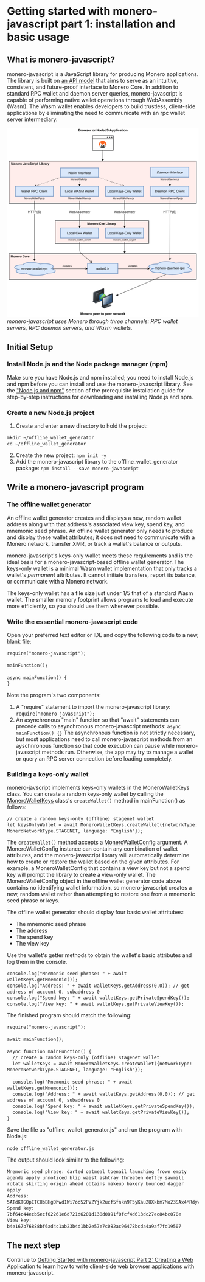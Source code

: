 # Getting started with monero-javascript part 1: installation and basic usage

## What is monero-javascript?

monero-javascript is a JavaScript library for producing Monero applications. The library is built on [an API model](https://moneroecosystem.org/monero-java/monero-spec.pdf) that aims to serve as an intuitive, consistent, and future-proof interface to Monero Core. In addition to standard RPC wallet and daemon server queries, monero-javascript is capable of performing native wallet operations through WebAssembly (Wasm). The Wasm wallet enables developers to build trustless, client-side applications by eliminating the need to communicate with an rpc wallet server intermediary.

![monero-javascript hierarchy](../architecture.png?raw=true)*monero-javascript uses Monero through three channels: RPC wallet servers, RPC daemon servers, and Wasm wallets.*  

## Initial Setup

### Install Node.js and the Node package manager (npm)

Make sure you have Node.js and npm installed; you need to install Node.js and npm before you can install and use the monero-javascript library. See the ["Node.js and npm"](https://github.com/monero-ecosystem/monero-javascript/blob/master/docs/developer_guide/installing_prerequisite_software.md#nodejs-and-npm) section of the prerequisite installation guide for step-by-step instructions for downloading and installing Node.js and npm.

### Create a new Node.js project

1. Create and enter a new directory to hold the project:
  ```
  mkdir ~/offline_wallet_generator
  cd ~/offline_wallet_generator
  ```
2. Create the new project:
  `npm init -y`
3. Add the monero-javascript library to the offline_wallet_generator package:
  `npm install --save monero-javascript`

## Write a monero-javascript program

### The offline wallet generator

An offline wallet generator creates and displays a new, random wallet address along with that address's associated view key, spend key, and mnemonic seed phrase. An offline wallet generator only needs to produce and display these wallet attributes; it does not need to communicate with a Monero network, transfer XMR, or track a wallet's balance or outputs.

monero-javascript's keys-only wallet meets these requirements and is the ideal basis for a monero-javascript-based offline wallet generator. The keys-only wallet is a minimal Wasm wallet implementation that only tracks a wallet's _permanent_ attributes. It cannot initiate transfers, report its balance, or communicate with a Monero network.

The keys-only wallet has a file size just under 1/5 that of a standard Wasm wallet. The smaller memory footprint allows programs to load and execute more efficiently, so you should use them whenever possible.

### Write the essential monero-javascript code

Open your preferred text editor or IDE and copy the following code to a new, blank file:

```
require("monero-javascript");

mainFunction();

async mainFunction() {
}
```

Note the program's two components:
1. A "require" statement to import the monero-javascript library:
`require("monero-javascript");`
2. An asynchronous "main" function so that "await" statements can precede calls to asynchronous monero-javascript methods:
`async mainFunction() {}`
The asynchronous function is not strictly necessary, but most applications need to call monero-javascript methods from an ayschnronous function so that code execution can pause while monero-javascript methods run. Otherwise, the app may try to manage a wallet or query an RPC server connection before loading completely.

### Building a keys-only wallet

monero-javscript implements keys-only wallets in the MoneroWalletKeys class. You can create a random keys-only wallet by calling the [MoneroWalletKeys](https://moneroecosystem.org/monero-javascript/MoneroWalletKeys.html) class's `createWallet()` method in mainFunction() as follows:
```
// create a random keys-only (offline) stagenet wallet
let keysOnlyWallet = await MoneroWalletKeys.createWallet({networkType: MoneroNetworkType.STAGENET, language: "English"});
```

The `createWallet()` method accepts a [MoneroWalletConfig](https://moneroecosystem.org/monero-javascript/MoneroWalletConfig) argument. A MoneroWalletConfig instance can contain any combination of wallet attributes, and the monero-javascript library will automatically determine how to create or restore the wallet based on the given attributes. For example, a MoneroWalletConfig that contains a view key but not a spend key will prompt the library to create a view-only wallet. The MoneroWalletConfig object in the offline wallet generator code above contains no identifying wallet information, so monero-javascript creates a new, random wallet rather than attempting to restore one from a mnemonic seed phrase or keys.

The offline wallet generator should display four basic wallet attritubes:
* The mnemonic seed phrase
* The address
* The spend key
* The view key

Use the wallet's getter methods to obtain the wallet's basic attributes and log them in the console.
```
console.log("Mnemonic seed phrase: " + await walletKeys.getMnemonic());
console.log("Address: " + await walletKeys.getAddress(0,0)); // get address of account 0, subaddress 0
console.log("Spend key: " + await walletKeys.getPrivateSpendKey());
console.log("View key: " + await walletKeys.getPrivateViewKey());
```

The finished program should match the following:

```
require("monero-javascript");

await mainFunction();

async function mainFunction() {
  // create a random keys-only (offline) stagenet wallet
  let walletKeys = await MoneroWalletKeys.createWallet({networkType: MoneroNetworkType.STAGENET, language: "English"});

  console.log("Mnemonic seed phrase: " + await walletKeys.getMnemonic());
  console.log("Address: " + await walletKeys.getAddress(0,0)); // get address of account 0, subaddress 0
  console.log("Spend key: " + await walletKeys.getPrivateSpendKey());
  console.log("View key: " + await walletKeys.getPrivateViewKey());
}
```
Save the file as "offline_wallet_generator.js" and run the program with Node.js:

`node offline_wallet_generator.js`

The output should look similar to the following:
```
Mnemonic seed phrase: darted oatmeal toenail launching frown empty agenda apply unnoticed blip waist ashtray threaten deftly sawmill rotate skirting origin ahead obtains makeup bakery bounced dagger apply
Address: 5ATdKTGQpETCHbBHgDhwd1Wi7oo52PVZYjk2ucf5fnkn9T5yKau2UXkbm7Mo23SAx4MRdyvAaVq75LY9EjSPQnorCGebFqg
Spend key: 7bf64c44ecb5ecf02261e6d721d6201d138d0891f0fcf4d613dc27ec84bc070e
View key: b4e167b76888bf6ad4c1ab23b4d1bb2e57e7c082ac96478bcda4a9af7fd19507
```

## The next step

Continue to [Getting Started with monero-javascript Part 2: Creating a Web Application](https://github.com/monero-ecosystem/monero-javascript/blob/master/docs/developer_guide/web_app_guide.md) to learn how to write client-side web browser applications with monero-javascript.
